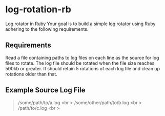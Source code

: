 # log-rotation-rb
Log rotator in Ruby
Your goal is to build a simple log rotator using Ruby adhering to the following
requirements.

## Requirements

Read a file containing paths to log files on each line as the source for log
files to rotate. The log file should be rotated when the file size reaches 500kb
or greater. It should retain 5 rotations of each log file and clean up rotations
older than that.

## Example Source Log File

> /some/path/to/a.log <br \>
> /some/other/path/to/b.log <br \>
> /path/to/c.log <br \>
